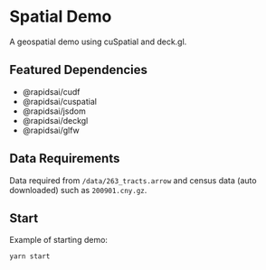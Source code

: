 # Spatial Demo
A geospatial demo using cuSpatial and deck.gl.

## Featured Dependencies
- @rapidsai/cudf
- @rapidsai/cuspatial
- @rapidsai/jsdom
- @rapidsai/deckgl
- @rapidsai/glfw

## Data Requirements
Data required from `/data/263_tracts.arrow` and census data (auto downloaded) such as `200901.cny.gz`.

## Start
Example of starting demo:
```bash
yarn start
```

